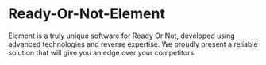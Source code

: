 # Ready-Or-Not-Element
Element is a truly unique software for Ready Or Not, developed using advanced technologies and reverse expertise. We proudly present a reliable solution that will give you an edge over your competitors.
